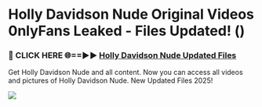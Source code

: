 # Holly Davidson Nude Original Videos 0nlyFans Leaked - Files Updated! ()

<h3>🔴 CLICK HERE 🌐==►► <a href="https://tinyurl.com/2p9ay9w9" rel="nofollow">Holly Davidson Nude Updated Files</a></h3>

Get Holly Davidson Nude and all content. Now you can access all videos and pictures of Holly Davidson Nude. New Updated Files 2025!

[![](https://i.imgur.com/KQgVmj3.gif)](https://tinyurl.com/2p9ay9w9)
